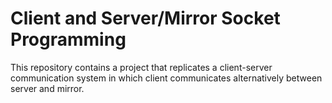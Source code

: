 # Client and Server/Mirror Socket Programming
This repository contains a project that replicates a client-server communication system in which client communicates alternatively between server and mirror.
